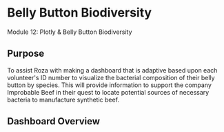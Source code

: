 # Belly Button Biodiversity
Module 12: Plotly & Belly Button Biodiversity

## Purpose

To assist Roza with making a dashboard that is adaptive based upon each volunteer's ID number to visualize the bacterial composition of their belly button by species. This will provide information to support the company Improbable Beef in their quest to locate potential sources of necessary bacteria to manufacture synthetic beef.

## Dashboard Overview

